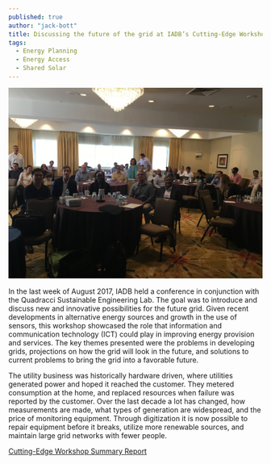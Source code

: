 ```yaml
---
published: true
author: "jack-bott"
title: Discussing the future of the grid at IADB’s Cutting-Edge Workshop
tags:
  - Energy Planning
  - Energy Access
  - Shared Solar
---
```


![Conference Photo](/assets/uploads/blog/2018/cutting-edge-workshop/iadb-conference.jpg)

<p>
In the last week of August 2017, IADB held a conference in conjunction with the Quadracci Sustainable Engineering Lab. The goal was to introduce and discuss new and innovative possibilities for the future grid. Given recent developments in alternative energy sources and growth in the use of sensors, this workshop showcased the role that information and communication technology (ICT) could play in improving energy provision and services. The key themes presented were the problems in developing grids, projections on how the grid will look in the future, and solutions to current problems to bring the grid into a favorable future.
</p>

<p>
The utility business was historically hardware driven, where utilities generated power and hoped it reached the customer. They metered consumption at the home, and replaced resources when failure was reported by the customer. Over the last decade a lot has changed, how measurements are made, what types of generation are widespread, and the price of monitoring equipment. Through digitization it is now possible to repair equipment before it breaks, utilize more renewable sources, and maintain large grid networks with fewer people.
</p>

[Cutting-Edge Workshop Summary Report](/assets/uploads/blog/2018/cutting-edge-workshop/iadb_conference_document_11_10_2017.pdf)

